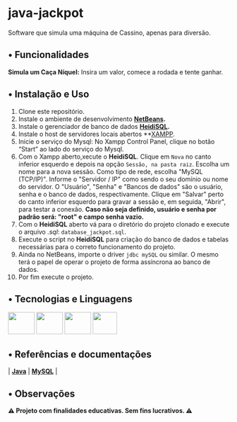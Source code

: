 # java-jackpot

Software que simula uma máquina de Cassino, apenas para diversão.

## • Funcionalidades

**Simula um Caça Níquel:** Insira um valor, comece a rodada e tente ganhar.

## • Instalação e Uso

1. Clone este repositório.
2. Instale o ambiente de desenvolvimento **[NetBeans](https://netbeans.apache.org/front/main/download/index.html).**
3. Instale o gerenciador de banco de dados **[HeidiSQL](https://www.heidisql.com/download.php).**
4. Instale o host de servidores locais abertos **[XAMPP](https://www.apachefriends.org/download.html).
5. Inicie o serviço do Mysql: No Xampp Control Panel, clique no botão “Start” ao lado do serviço do Mysql.
6. Com o Xampp aberto,xecute o **HeidiSQL**. Clique em `Nova` no canto inferior esquerdo e depois na opção `Sessão, na pasta raiz`. Escolha um nome para a nova sessão. Como tipo de rede, escolha "MySQL (TCP/IP)". Informe o "Servidor / IP" como sendo o seu domínio ou nome do servidor. O "Usuário", "Senha" e "Bancos de dados" são o usuário, senha e o banco de dados, respectivamente. Clique em "Salvar" perto do canto inferior esquerdo para gravar a sessão e, em seguida, "Abrir", para testar a conexão. **Caso não seja definido, usuário e senha por padrão será: "root" e campo senha vazio.**
7. Com o **HeidiSQL** aberto vá para o diretório do projeto clonado e execute o arquivo *.sql*: `database_jackpot.sql`.
8. Execute o script no **HeidiSQL** para criação do banco de dados e tabelas necessárias para o correto funcionamento do projeto. 
9. Ainda no NetBeans, importe o driver `jdbc mySQL` ou similar. O mesmo terá o papel de operar o projeto de forma assíncrona ao banco de dados.
10. Por fim execute o projeto.

## • Tecnologias e Linguagens

<div style="display: inline_block">
  <img src="https://cdn.jsdelivr.net/gh/devicons/devicon@latest/icons/java/java-original.svg" height="50" width="60"/>
  <img src="https://cdn.jsdelivr.net/gh/devicons/devicon@latest/icons/mysql/mysql-original-wordmark.svg" height="50" width="60"/>
  <img src="https://upload.wikimedia.org/wikipedia/commons/9/98/Apache_NetBeans_Logo.svg" height="50" width="60"/>
  <img src="https://upload.wikimedia.org/wikipedia/commons/3/32/HeidiSQL_logo_image.png" height="50" width="55"/>
</div>

## • Referências e documentações

| **[Java](https://docs.oracle.com/en/java/javase/17/)** 
| **[MySQL](https://dev.mysql.com/doc/)** |

## • Observações

**⚠️ Projeto com finalidades educativas. Sem fins lucrativos. ⚠️**


